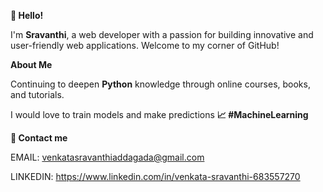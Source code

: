 **👋 Hello!**

 I'm **Sravanthi**, a web developer with a passion for building innovative and user-friendly web applications. Welcome to my corner of GitHub!
 
        
**About Me**

Continuing to deepen **Python** knowledge through online courses, books, and tutorials.

I would love to train models and make predictions **📈 #MachineLearning**

**📧 Contact me**

EMAIL: venkatasravanthiaddagada@gmail.com

LINKEDIN: https://www.linkedin.com/in/venkata-sravanthi-683557270



<!--
**Vsravanthi02/Vsravanthi02** is a ✨ _special_ ✨ repository because its `README.md` (this file) appears on your GitHub profile.

Here are some ideas to get you started:

- 🔭 I’m currently working on ...
- 🌱 I’m currently learning ...
- 👯 I’m looking to collaborate on ...
- 🤔 I’m looking for help with ...
- 💬 Ask me about ...
- 📫 How to reach me: ...
- 😄 Pronouns: ...
- ⚡ Fun fact: ...
-->
